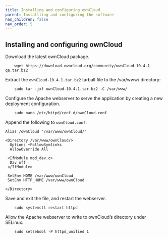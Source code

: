 ```yaml
---
title: Installing and configuring ownCloud
parent: Installling and configuring the software
has_children: false
nav_order: 5
---
```


## Installing and configuring ownCloud

Download the latest ownCloud package.

```shell
	wget https://download.owncloud.org/community/ownCloud-10.4.1-qa.tar.bz2
```

Extract the `ownCloud-10.4.1.tar.bz2` tarball file to the /var/www/ directory:

```shell
	sudo tar -jxf ownCloud-10.4.1.tar.bz2 -C /var/www/
```

Configure the Apache webserver to serve the application by creating a new deployment configuration. 

```shell
	sudo nano /etc/httpd/conf.d/ownCloud.conf
```

Append the following to `ownCloud.conf`:

```ApacheConf
Alias /ownCloud "/var/www/ownCloud/"

<Directory /var/www/ownCloud/>
  Options +FollowSymlinks
  AllowOverride All

 <IfModule mod_dav.c>
  Dav off
 </IfModule>

 SetEnv HOME /var/www/ownCloud
 SetEnv HTTP_HOME /var/www/ownCloud

</Directory>
```

Save and exit the file, and restart the webserver.

```shell
	sudo systemctl restart httpd
```

Allow the Apache webserver to write to ownCloud’s directory under SELinux:

```shell
	sudo setsebool -P httpd_unified 1
```